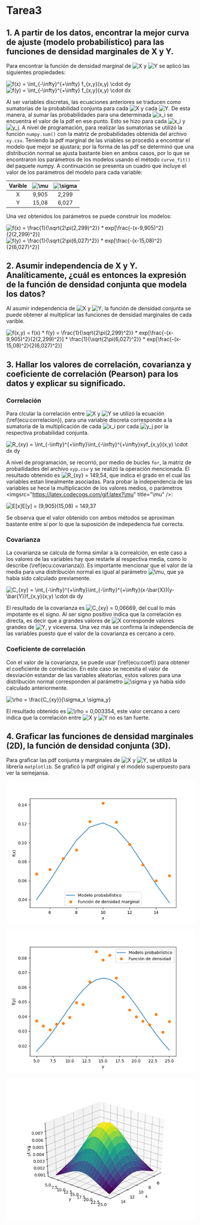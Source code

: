 # Tarea3
## 1. A partir de los datos, encontrar la mejor curva de ajuste (modelo probabilístico) para las funciones de densidad marginales de X y Y.

Para encontrar la función de densidad marginal de <img src="https://latex.codecogs.com/gif.latex?X" title="X" /> y <img src="https://latex.codecogs.com/gif.latex?Y" title="Y" /> se aplicó las siguientes propiedades:

<img src="https://latex.codecogs.com/svg.latex?f(x)&space;=&space;\int_{-\infty}^{&plus;\infty}&space;f_{x,y}(x,y)&space;\cdot&space;dy" title="f(x) = \int_{-\infty}^{+\infty} f_{x,y}(x,y) \cdot dy" />

<img src="https://latex.codecogs.com/gif.latex?f(y)&space;=&space;\int_{-\infty}^{&plus;\infty}&space;f_{x,y}(x,y)&space;\cdot&space;dx" title="f(y) = \int_{-\infty}^{+\infty} f_{x,y}(x,y) \cdot dx" />

Al ser variables discretas, las ecuaciones anteriores se traducen como sumatorias de la probabilidad conjunta para cada <img src="https://latex.codecogs.com/gif.latex?X" title="X" /> y cada <img src="https://latex.codecogs.com/gif.latex?Y" title="Y" />. De esta manera, al sumar las probabilidades para una determinada <img src="https://latex.codecogs.com/gif.latex?x_i" title="x_i" /> se encuentra el valor de la pdf en ese punto. Esto se hizo para cada <img src="https://latex.codecogs.com/gif.latex?x_i" title="x_i" /> y <img src="https://latex.codecogs.com/gif.latex?y_j" title="y_j" />.
A nivel de programación, para realizar las sumatorias se utilizó la función `numpy.sum()` con la matríz de probabilidades obtenida del archivo `xy.csv`.
Teniendo la pdf marginal de las vriables se procedió a encontrar el modelo que mejor se ajustara; por la forma de las pdf se determinó que una distribución normal se ajusta bastante bien en ambos casos, por lo que se encontraron los parámetros de los modelos usando el método `curve_fit()` del paquete numpy.
A continuación se presenta un cuadro que incluye el valor de los parámetros del modelo para cada variable:

|Varible|<img src="https://latex.codecogs.com/gif.latex?\mu" title="\mu" />|<img src="https://latex.codecogs.com/gif.latex?\sigma" title="\sigma" />|
|:---:|:---:|:---:|
|X|9,905|2,299|
|Y|15,08|6,027|

Una vez obtenidos los parámetros se puede construir los modelos:

<img src="https://latex.codecogs.com/gif.latex?f(x)&space;=&space;\frac{1}{\sqrt{2\pi(2,299)^2}}&space;*&space;exp[\frac{-(x-9,905)^2}{2(2,299)^2}]" title="f(x) = \frac{1}{\sqrt{2\pi(2,299)^2}} * exp[\frac{-(x-9,905)^2}{2(2,299)^2}]" />

<img src="https://latex.codecogs.com/gif.latex?f(y)&space;=&space;\frac{1}{\sqrt{2\pi(6,027)^2}}&space;*&space;exp[\frac{-(x-15,08)^2}{2(6,027)^2}]" title="f(y) = \frac{1}{\sqrt{2\pi(6,027)^2}} * exp[\frac{-(x-15,08)^2}{2(6,027)^2}]" />

## 2. Asumir independencia de X y Y. Analíticamente, ¿cuál es entonces la expresión de la función de densidad conjunta que modela los datos?

Al asumir independencia de <img src="https://latex.codecogs.com/gif.latex?X" title="X" /> y <img src="https://latex.codecogs.com/gif.latex?Y" title="Y" />, la función de densidad conjunta se puede obtener al multiplicar las funciones de densidad marginales de cada varible.

<img src="https://latex.codecogs.com/gif.latex?f(x,y)&space;=&space;f(x)&space;*&space;f(y)&space;=&space;\frac{1}{\sqrt{2\pi(2,299)^2}}&space;*&space;exp[\frac{-(x-9,905)^2}{2(2,299)^2}]&space;*&space;\frac{1}{\sqrt{2\pi(6,027)^2}}&space;*&space;exp[\frac{-(x-15,08)^2}{2(6,027)^2}]" title="f(x,y) = f(x) * f(y) = \frac{1}{\sqrt{2\pi(2,299)^2}} * exp[\frac{-(x-9,905)^2}{2(2,299)^2}] * \frac{1}{\sqrt{2\pi(6,027)^2}} * exp[\frac{-(x-15,08)^2}{2(6,027)^2}]" />

## 3. Hallar los valores de correlación, covarianza y coeficiente de correlación (Pearson) para los datos y explicar su significado.

### Correlación
Para clcular la correlación entre <img src="https://latex.codecogs.com/gif.latex?X" title="X" /> y <img src="https://latex.codecogs.com/gif.latex?Y" title="Y" /> se utilizó la ecuación (\ref{ecu:correlacion}), para una variable discreta corresponde a la sumatoria de la multiplicación de cada <img src="https://latex.codecogs.com/gif.latex?x_i" title="x_i" /> por cada <img src="https://latex.codecogs.com/gif.latex?y_j" title="y_j" /> por la respectiva probabilidad conjunta.


<img src="https://latex.codecogs.com/gif.latex?R_{xy}&space;=&space;\int_{-\infty}^{&plus;\infty}\int_{-\infty}^{&plus;\infty}xyf_{x,y}(x,y)&space;\cdot&space;dx&space;dy" title="R_{xy} = \int_{-\infty}^{+\infty}\int_{-\infty}^{+\infty}xyf_{x,y}(x,y) \cdot dx dy" />

A nivel de programación, se recorrió, por medio de bucles `for`, la matriz de probailidades del archivo `xyp.csv` y se realizó la operación mencionada. El resultado obtenido es <img src="https://latex.codecogs.com/gif.latex?\inline&space;R_{xy}&space;=&space;149,54" title="R_{xy} = 149,54" />, que indica el grado en el cual las variables estan linealmente asociadas. Para probar la independencia de las variables se hece la multiplicación de los valores medios, o parámetros <imgsrc="https://latex.codecogs.com/gif.latex?\mu" title="\mu" />:

<img src="https://latex.codecogs.com/svg.latex?E[x]E[y]&space;=&space;(9,905)(15,08)&space;=&space;149,37" title="E[x]E[y] = (9,905)(15,08) = 149,37" />

Se observa que el valor obtenido con ambos métodos se aproximan bastante entre sí por lo que la suposición de indepedencia fué correcta.



### Covarianza

La covarianza se calcula de forma similar a la correalción, en este caso a los valores de las variables hay que restarle al respectiva media, como lo describe (\ref{ecu:covarianza}). Es importante mencionar que el valor de la media para una distribución normal es igual al parámetro <img src="https://latex.codecogs.com/gif.latex?\mu" title="\mu" />, que ya había sido calculado previamente.

<img src="https://latex.codecogs.com/gif.latex?C_{xy}&space;=&space;\int_{-\infty}^{&plus;\infty}\int_{-\infty}^{&plus;\infty}(x-\bar{X})(y-\bar{Y})f_{x,y}(x,y)&space;\cdot&space;dx&space;dy" title="C_{xy} = \int_{-\infty}^{+\infty}\int_{-\infty}^{+\infty}(x-\bar{X})(y-\bar{Y})f_{x,y}(x,y) \cdot dx dy" />

El resultado de la covarianza es <img src="https://latex.codecogs.com/gif.latex?C_{xy}&space;=&space;0,06669" title="C_{xy} = 0,06669" />, del cual lo más impotante es el signo. Al ser signo positivo indica que la correlación es directa, es decir que a grandes valores de <img src="https://latex.codecogs.com/gif.latex?X" title="X" /> corresponde valores grandes de <img src="https://latex.codecogs.com/gif.latex?Y" title="Y" />, y viceversa. Una vez más se confirma la independencia de las variables puesto que el valor de la covarianza es cercano a cero.
### Coeficiente de correlación
Con el valor de la covarianza, se puede usar (\ref{ecu:coef}) para obtener el coeficiente de correlación. En este caso se necesita el valor de desviación estandar de las variables aleatorias, estos valores para una distribución normal corresponden al parámetro <img src="https://latex.codecogs.com/gif.latex?\sigma" title="\sigma" /> y ya había sido calculado anteriormente.

<img src="https://latex.codecogs.com/gif.latex?\rho&space;=&space;\frac{C_{xy}}{\sigma_x&space;\sigma_y}" title="\rho = \frac{C_{xy}}{\sigma_x \sigma_y}" />

El resultado obtenido es <img src="https://latex.codecogs.com/gif.latex?\rho&space;=&space;0,003354" title="\rho = 0,003354" />, este valor cercano a cero indica que la correlación entre <img src="https://latex.codecogs.com/gif.latex?X" title="X" /> y <img src="https://latex.codecogs.com/gif.latex?Y" title="Y" /> no es tan fuerte. 
## 4. Graficar las funciones de densidad marginales (2D), la función de densidad conjunta (3D).
Para graficar las pdf conjunta y  marginales de <img src="https://latex.codecogs.com/gif.latex?X" title="X" /> y <img src="https://latex.codecogs.com/gif.latex?Y" title="Y" />, se utilizó la librería `matplotlib`. Se graficó la pdf original y el modelo superpuesto para ver la semejansa.

![](https://github.com/Jhonny1696/Tarea3/blob/master/pdf-x.png)

![Función de densidad marginal de Y](https://github.com/Jhonny1696/Tarea3/blob/master/pdf-y.png)

![Función de densidada de probabilidd conjunta de X y Y.](https://github.com/Jhonny1696/Tarea3/blob/master/f(x%2Cy).png)
